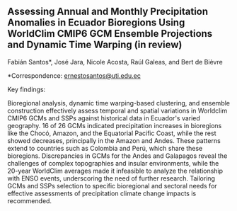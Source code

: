 ## Assessing Annual and Monthly Precipitation Anomalies in Ecuador Bioregions Using WorldClim CMIP6 GCM Ensemble Projections and Dynamic Time Warping (in review)
Fabián Santos*, José Jara, Nicole Acosta, Raúl Galeas, and Bert de Bièvre

*Correspondence: ernestosantos@uti.edu.ec

Key findings: 

Bioregional analysis, dynamic time warping-based clustering, and ensemble construction effectively assess temporal and spatial variations in Worldclim CMIP6 GCMs and SSPs against historical data in Ecuador's varied geography.
16 of 26 GCMs indicated precipitation increases in bioregions like the Chocó, Amazon, and the Equatorial Pacific Coast, while the rest showed decreases, principally in the Amazon and Andes. These patterns extend to countries such as Colombia and Perú, which share these bioregions. 
Discrepancies in GCMs for the Andes and Galapagos reveal the challenges of complex topographies and insular environments, while the 20-year WorldClim averages made it infeasible to analyze the relationship with ENSO events, underscoring the need of further research.
Tailoring GCMs and SSPs selection to specific bioregional and sectoral needs for effective assessments of precipitation climate change impacts is recommended. 
